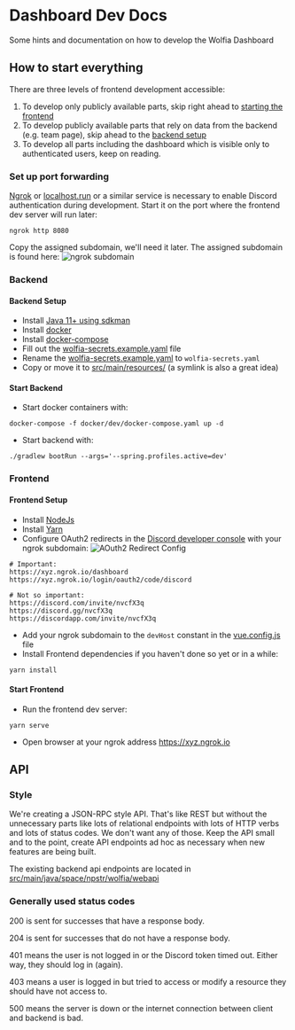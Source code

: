 # Dashboard Dev Docs

Some hints and documentation on how to develop the Wolfia Dashboard

## How to start everything

There are three levels of frontend development accessible:
1. To develop only publicly available parts, skip right ahead to [starting the frontend](#start-frontend)
2. To develop publicly available parts that rely on data from the backend (e.g. team page), skip ahead to the [backend setup](#backend-setup)
3. To develop all parts including the dashboard which is visible only to authenticated users, keep on reading.

### Set up  port forwarding
[Ngrok](https://ngrok.com/) or [localhost.run](https://localhost.run/) or a similar service is necessary to enable
Discord authentication during development.
Start it on the port where the frontend dev server will run later:
```
ngrok http 8080
```
Copy the assigned subdomain, we'll need it later. The assigned subdomain is found here:
![ngrok subdomain](https://i.imgur.com/0DB8TjW.png)

### Backend

#### Backend Setup
- Install [Java 11+ using sdkman](https://sdkman.io/)
- Install [docker](https://docs.docker.com/engine/install/)
- Install [docker-compose](https://docs.docker.com/compose/install/)
- Fill out the [wolfia-secrets.example.yaml](../wolfia-secrets.example.yaml) file
- Rename the [wolfia-secrets.example.yaml](../wolfia-secrets.example.yaml) to `wolfia-secrets.yaml`
- Copy or move it to [src/main/resources/](../src/main/resources) (a symlink is also a great idea)


#### Start Backend
- Start docker containers with:
```shell script
docker-compose -f docker/dev/docker-compose.yaml up -d
```
- Start backend with:
```shell script
./gradlew bootRun --args='--spring.profiles.active=dev'
```


### Frontend

#### Frontend Setup
- Install [NodeJs](https://nodejs.org)
- Install [Yarn](https://classic.yarnpkg.com/en/docs/install)
- Configure OAuth2 redirects in the [Discord developer console](https://discord.com/developers/applications) with your
ngrok subdomain:
![AOuth2 Redirect Config](https://i.imgur.com/ISnzOgq.png)
```
# Important:
https://xyz.ngrok.io/dashboard
https://xyz.ngrok.io/login/oauth2/code/discord

# Not so important:
https://discord.com/invite/nvcfX3q
https://discord.gg/nvcfX3q
https://discordapp.com/invite/nvcfX3q
```
- Add your ngrok subdomain to the `devHost` constant in the [vue.config.js](./vue.config.js) file
- Install Frontend dependencies if you haven't done so yet or in a while:
```shell script
yarn install
```

#### Start Frontend
- Run the frontend dev server:
```shell script
yarn serve
```
- Open browser at your ngrok address https://xyz.ngrok.io


## API

### Style

We're creating a JSON-RPC style API.
That's like REST but without the unnecessary parts like lots of relational endpoints with lots of HTTP verbs and lots of
status codes. We don't want any of those. Keep the API small and to the point, create API endpoints ad hoc as necessary
when new features are being built.

The existing backend api endpoints are located in [src/main/java/space/npstr/wolfia/webapi](../src/main/java/space/npstr/wolfia/webapi)

### Generally used status codes

200 is sent for successes that have a response body.

204 is sent for successes that do not have a response body.

401 means the user is not logged in or the Discord token timed out. Either way, they should log in (again).

403 means a user is logged in but tried to access or modify a resource they should have not access to.

500 means the server is down or the internet connection between client and backend is bad.

